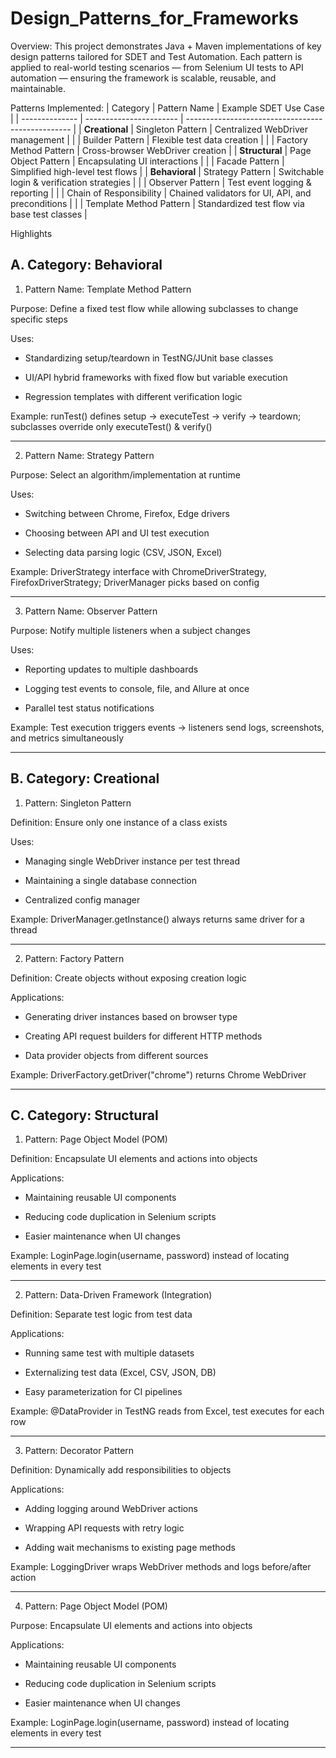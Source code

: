 # Design_Patterns_for_Frameworks

Overview:
This project demonstrates Java + Maven implementations of key design patterns tailored for SDET and Test Automation.
Each pattern is applied to real-world testing scenarios — from Selenium UI tests to API automation — ensuring the framework is scalable, reusable, and maintainable.

Patterns Implemented:
| Category       | Pattern Name            | Example SDET Use Case                             |
| -------------- | ----------------------- | ------------------------------------------------- |
| **Creational** | Singleton Pattern       | Centralized WebDriver management                  |
|                | Builder Pattern         | Flexible test data creation                       |
|                | Factory Method Pattern  | Cross-browser WebDriver creation                  |
| **Structural** | Page Object Pattern     | Encapsulating UI interactions                     |
|                | Facade Pattern          | Simplified high-level test flows                  |
| **Behavioral** | Strategy Pattern        | Switchable login & verification strategies        |
|                | Observer Pattern        | Test event logging & reporting                    |
|                | Chain of Responsibility | Chained validators for UI, API, and preconditions |
|                | Template Method Pattern | Standardized test flow via base test classes      |

Highlights

A. Category: Behavioral
--------------

1. Pattern Name: Template Method Pattern

Purpose: Define a fixed test flow while allowing subclasses to change specific steps

Uses:

- Standardizing setup/teardown in TestNG/JUnit base classes

- UI/API hybrid frameworks with fixed flow but variable execution

- Regression templates with different verification logic

Example: runTest() defines setup → executeTest → verify → teardown; subclasses override only executeTest() & verify()

--------------

2. Pattern Name: Strategy Pattern

Purpose: Select an algorithm/implementation at runtime

Uses:

- Switching between Chrome, Firefox, Edge drivers

- Choosing between API and UI test execution

- Selecting data parsing logic (CSV, JSON, Excel)

Example: DriverStrategy interface with ChromeDriverStrategy, FirefoxDriverStrategy; DriverManager picks based on config

--------------

3. Pattern Name: Observer Pattern

Purpose: Notify multiple listeners when a subject changes

Uses:

- Reporting updates to multiple dashboards

- Logging test events to console, file, and Allure at once

- Parallel test status notifications

Example: Test execution triggers events → listeners send logs, screenshots, and metrics simultaneously

--------------

B. Category: Creational
--------------

1. Pattern: Singleton Pattern

Definition: Ensure only one instance of a class exists

Uses:

- Managing single WebDriver instance per test thread

- Maintaining a single database connection

- Centralized config manager

Example: DriverManager.getInstance() always returns same driver for a thread

--------------

2. Pattern: Factory Pattern

Definition: Create objects without exposing creation logic

Applications:

- Generating driver instances based on browser type

- Creating API request builders for different HTTP methods

- Data provider objects from different sources

Example: DriverFactory.getDriver("chrome") returns Chrome WebDriver

--------------

C. Category: Structural
--------------

1. Pattern: Page Object Model (POM)

Definition: Encapsulate UI elements and actions into objects

Applications:

- Maintaining reusable UI components

- Reducing code duplication in Selenium scripts

- Easier maintenance when UI changes
  
Example: LoginPage.login(username, password) instead of locating elements in every test

--------------

2. Pattern: Data-Driven Framework (Integration)

Definition: Separate test logic from test data

Applications:

- Running same test with multiple datasets

- Externalizing test data (Excel, CSV, JSON, DB)

- Easy parameterization for CI pipelines
  
Example: @DataProvider in TestNG reads from Excel, test executes for each row

--------------

3. Pattern: Decorator Pattern
   
Definition: Dynamically add responsibilities to objects

Applications:

- Adding logging around WebDriver actions

- Wrapping API requests with retry logic

- Adding wait mechanisms to existing page methods
  
Example: LoggingDriver wraps WebDriver methods and logs before/after action

--------------

4. Pattern: Page Object Model (POM)
   
Purpose: Encapsulate UI elements and actions into objects

Applications:

- Maintaining reusable UI components

- Reducing code duplication in Selenium scripts

- Easier maintenance when UI changes
  
Example: LoginPage.login(username, password) instead of locating elements in every test

--------------
